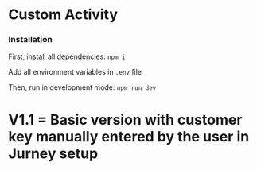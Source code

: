 # Custom Activity

### Installation
First, install all dependencies: `npm i`

Add all environment variables in `.env` file

Then, run in development mode: `npm run dev`

# V1.1 = Basic version with customer key manually entered by the user in Jurney setup
